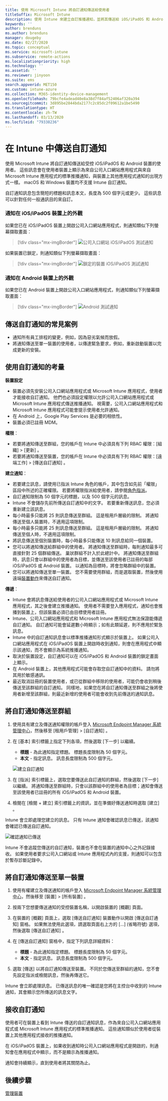 ```yaml
---
title: 使用 Microsoft Intune 將自訂通知傳送給使用者
titleSuffix: Microsoft Intune
description: 使用 Intune 來建立自訂推播通知，並將其傳送給 iOS/iPadOS 和 Android 裝置的使用者
keywords: ''
author: brenduns
ms.author: brenduns
manager: dougeby
ms.date: 02/27/2020
ms.topic: conceptual
ms.service: microsoft-intune
ms.subservice: remote-actions
ms.localizationpriority: high
ms.technology: ''
ms.assetid: ''
ms.reviewer: jinyoon
ms.suite: ems
search.appverid: MET150
ms.custom: intune-azure
ms.collection: M365-identity-device-management
ms.openlocfilehash: 79bcfe4adead40e8a38d7f84af52406af320a394
ms.sourcegitcommit: 3d895be2844bda2177c2c85dc2f09612a1be5490
ms.translationtype: HT
ms.contentlocale: zh-TW
ms.lasthandoff: 03/13/2020
ms.locfileid: "79338236"
---
```

# <a name="send-custom-notifications-in-intune"></a>在 Intune 中傳送自訂通知

使用 Microsoft Intune 將自訂通知傳送給受控 iOS/iPadOS 和 Android 裝置的使用者。 這些訊息會在使用者裝置上顯示為來自公司入口網站應用程式與來自 Microsoft Intune 應用程式的標準推播通知，與裝置上其他應用程式通知的出現方式一樣。 macOS 和 Windows 裝置均不支援 Intune 自訂通知。

自訂通知訊息包含簡短的標題和訊息本文，長度為 500 個字元或更少。 這些訊息可以針對任何一般通訊目的來自訂。

### <a name="what-the-notification-looks-like-on-an-iosipados-device"></a>通知在 iOS/iPadOS 裝置上的外觀

如果您已在 iOS/iPadOS 裝置上開啟公司入口網站應用程式，則通知類似下列螢幕擷取畫面：

> [!div class="mx-imgBorder"]
> ![公司入口網站 iOS/iPadOS 測試通知](./media/custom-notifications/105046-1.png)

如果裝置已鎖定，則通知類似下列螢幕擷取畫面：

> [!div class="mx-imgBorder"]
> ![鎖定的裝置 iOS/iPadOS 測試通知](./media/custom-notifications/105046-2.png)

### <a name="what-the-notification-looks-like-on-an-android-device"></a>通知在 Android 裝置上的外觀

如果您已在 Android 裝置上開啟公司入口網站應用程式，則通知類似下列螢幕擷取畫面：

> [!div class="mx-imgBorder"]
> ![Android 測試通知](./media/custom-notifications/105046-3.png)

## <a name="common-scenarios-for-sending-custom-notifications"></a>傳送自訂通知的常見案例  

- 通知所有員工排程的變更，例如，因為惡劣氣候而放假。
- 將通知傳送至單一裝置的使用者，以傳達緊急要求，例如，重新啟動裝置以完成更新的安裝。

## <a name="considerations-for-using-custom-notifications"></a>使用自訂通知的考量

**裝置設定**

- 裝置必須先安裝公司入口網站應用程式或 Microsoft Intune 應用程式，使用者才能接收自訂通知。 他們也必須設定權限以允許公司入口網站應用程式或 Microsoft Intune 應用程式傳送推播通知。 視需要，公司入口網站應用程式和 Microsoft Intune 應用程式可能會提示使用者允許通知。
- 在 Android 上，Google Play Services 是必要的相依性。
- 裝置必須已註冊 MDM。

**權限**：

- 若要將通知傳送至群組，您的帳戶在 Intune 中必須具有下列 RBAC 權限：[組織]   > [更新]  。
- 若要將通知傳送至裝置，您的帳戶在 Intune 中必須具有下列 RBAC 權限：[遠端工作]   > [傳送自訂通知]  。

**建立通知**：
 
- 若要建立訊息，請使用已指派 Intune 角色的帳戶，其中包含如先前「權限」  區段中所述的正確權限。 若要將權限指派給使用者，請參閱[角色指派](../fundamentals/role-based-access-control.md#role-assignments)。
- 自訂通知限制為 50 個字元的標題，以及 500 個字元的訊息。  
- Intune 不會儲存先前所傳送自訂通知中的文字。 若要重新傳送訊息，您必須重新建立該訊息。  
- 每小時最多只能將 25 則訊息傳送至群組。 這是租用戶層級的限制。 將通知傳送至個人裝置時，不適用這項限制。
- 每小時最多只能將 25 則訊息傳送至群組。 這是租用戶層級的限制。 將通知傳送至個人時，不適用這項限制。
- 將訊息傳送至個別裝置時，每小時最多只能傳送 10 則訊息給同一個裝置。
- 您可以將通知傳送給群組中的使用者。 將通知傳送至群組時，每則通知最多可直接針對 25 個群組傳送。 巢狀群組不計入於此總計中。 將通知傳送至群組時，訊息只會以群組中的使用者為目標，並傳送至該使用者已註冊的每部 iOS/iPadOS 或 Android 裝置。 以通知為目標時，將會忽略群組中的裝置。
- 您可以將通知傳送至單一裝置。 您不需要使用群組，而是選取裝置，然後使用遠端[裝置動作](device-management.md#available-device-actions)來傳送自訂通知。

**傳遞**：

- Intune 會將訊息傳送給使用者的公司入口網站應用程式或 Microsoft Intune 應用程式，其之後會建立推播通知。 使用者不需要登入應用程式，通知也會推播到裝置上，但該裝置必須已由目標使用者註冊。
- Intune、公司入口網站應用程式和 Microsoft Intune 應用程式無法保證能傳遞自訂通知。 自訂通知可能會延遲數小時顯示；如有此類延遲，則不應用於緊急訊息。
- Intune 中的自訂通知訊息會以標準推播通知形式顯示於裝置上。 如果公司入口網站應用程式在 iOS/iPadOS 裝置上開啟時收到通知，則會在應用程式中顯示該通知，而不會顯示為系統推播通知。  
- 取決於裝置設定，自訂通知可以在 iOS/iPadOS 和 Android 裝置的鎖定畫面上顯示。  
- 在 Android 裝置上，其他應用程式可能會存取您自訂通知中的資料。 請勿將其用於敏感通訊。  
- 最近取消註冊的裝置使用者，或已從群組中移除的使用者，可能仍會收到稍後傳送至該群組的自訂通知。  同樣地，如果您在將自訂通知傳送至群組之後將使用者新增至該群組，則最近新增的使用者可能會收到先前傳送的通知訊息。  

## <a name="send-a-custom-notification-to-groups"></a>將自訂通知傳送至群組

1. 使用具有建立及傳送通知權限的帳戶登入 [Microsoft Endpoint Manager 系統管理中心](https://go.microsoft.com/fwlink/?linkid=2109431)，然後移至 [租用戶管理]   > [自訂通知]  。  

2. 在 [基本] 索引標籤上指定下列各項，然後選取 [下一步]  以繼續。  
   - **標題** - 為此通知指定標題。 標題長度限制為 50 個字元。  
   - **本文** - 指定訊息。 訊息長度限制為 500 個字元。

   ![建立自訂通知](./media/custom-notifications/custom-notifications.png)  

3. 在 [指派]  索引標籤上，選取您要傳送此自訂通知的群組，然後選取 [下一步] 以繼續。 將通知傳送至群組時，只會以該群組中的使用者為目標；通知會傳送至該使用者已註冊的所有 iOS/iPadOS 和 Android 裝置。

4. 檢閱在 [檢閱 + 建立]  索引標籤上的資訊，並在準備好傳送通知時選取 [建立]  。  

Intune 會立即處理您建立的訊息。 只有 Intune 通知會確認訊息已傳送，該通知會確認已傳送自訂通知。  

![確認通知已傳送](./media/custom-notifications/notification-sent.png)  

Intune 不會追蹤您傳送的自訂通知，裝置也不會在裝置的通知中心之外記錄接收。 如果使用者要求公司入口網站或 Intune 應用程式內的支援，則通知可以包含於暫存診斷記錄中。

## <a name="send-a-custom-notification-to-a-single-device"></a>將自訂通知傳送至單一裝置

1. 使用有權建立及傳送通知的帳戶登入 [Microsoft Endpoint Manager 系統管理中心](https://go.microsoft.com/fwlink/?linkid=2109431)，然後移至 [裝置]   > [所有裝置]  。

2. 按兩下您想要傳送通知的受控裝置名稱，以開啟裝置的 [概觀]  頁面。

3. 在裝置的 [概觀]  頁面上，選取 [傳送自訂通知]  裝置動作以開啟 [傳送自訂通知]  窗格。 如果無法使用此選項，請選取頁面右上方的 [...]  (省略符號) 選項，然後選取 [傳送自訂通知]  。

4. 在 [傳送自訂通知]  窗格中，指定下列訊息詳細資料：  

   - **標題** - 為此通知指定標題。 標題長度限制為 50 個字元。  
   - **本文** - 指定訊息。 訊息長度限制為 500 個字元。  

5. 選取 [傳送]  以將自訂通知傳送至裝置。 不同於您傳送至群組的通知，您不會先設定指派或檢閱訊息，然後再傳送它。  

Intune 會立即處理訊息。 已傳送訊息的唯一確認是您將在主控台中收到的 Intune 通知，其會顯示您所傳送的訊息文字。  

## <a name="receive-a-custom-notification"></a>接收自訂通知

使用者可在裝置上看到 Intune 傳送的自訂通知訊息，作為來自公司入口網站應用程式或 Microsoft Intune 應用程式的標準推播通知。 這些通知類似於使用者從裝置上其他應用程式接收的推播通知。  

在 iOS/iPadOS 裝置上，如果收到通知時公司入口網站應用程式是開啟的，則通知會在應用程式中顯示，而不是顯示為推播通知。  

通知會持續顯示，直到使用者將其關閉為止。  

## <a name="next-steps"></a>後續步驟

[管理裝置](device-management.md)
